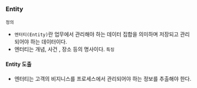### Entity
`정의`
  - `엔터티(Entity)`란 업무에서 관리해야 하는 데이터 집합을 의미하며 저장되고 관리되어야 하는 데이터이다.
  - 엔터티는 개념, 사건 , 장소 등의 명사이다.
`특징`

#### Entity 도출
- 엔터티는 고객의 비지니스를 프로세스에서 관리되어야 하는 정보를 추출해야 한다.
